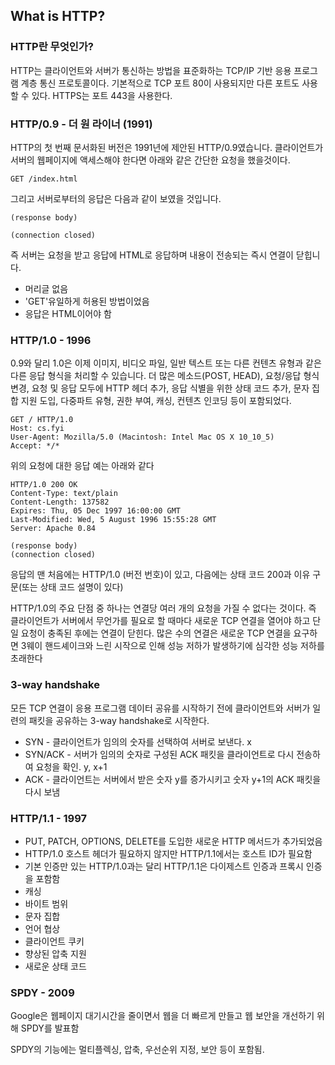 ## What is HTTP?

### HTTP란 무엇인가?

HTTP는 클라이언트와 서버가 통신하는 방법을 표준화하는 TCP/IP 기반 응용 프로그램 계층 통신 프로토콜이다. 기본적으로 TCP 포트 80이 사용되지만 다른 포트도 사용할 수 있다. HTTPS는 포트 443을 사용한다.

### HTTP/0.9 - 더 원 라이너 (1991)

HTTP의 첫 번째 문서화된 버전은 1991년에 제안된 HTTP/0.9였습니다. 클라이언트가 서버의 웹페이지에 액세스해야 한다면 아래와 같은 간단한 요청을 했을것이다.

`GET /index.html`

그리고 서버로부터의 응답은 다음과 같이 보였을 것입니다.

`(response body)`

`(connection closed) `

즉 서버는 요청을 받고 응답에 HTML로 응답하며 내용이 전송되는 즉시 연결이 닫힙니다.

* 머리글 없음
* 'GET'유일하게 허용된 방법이었음
* 응답은 HTML이어야 함

### HTTP/1.0 - 1996

0.9와 달리 1.0은 이제 이미지, 비디오 파일, 일반 텍스트 또는 다른 컨텐츠 유형과 같은 다른 응답 형식을 처리할 수 있습니다. 더 많은 메소드(POST, HEAD), 요청/응답 형식 변경, 요청 및 응답 모두에 HTTP 헤더 추가, 응답 식별을 위한 상태 코드 추가, 문자 집합 지원 도입, 다중파트 유형, 권한 부여, 캐싱, 컨텐츠 인코딩 등이 포함되었다.

```
GET / HTTP/1.0
Host: cs.fyi
User-Agent: Mozilla/5.0 (Macintosh: Intel Mac OS X 10_10_5)
Accept: */*
```

위의 요청에 대한 응답 예는 아래와 같다

```
HTTP/1.0 200 OK
Content-Type: text/plain
Content-Length: 137582
Expires: Thu, 05 Dec 1997 16:00:00 GMT
Last-Modified: Wed, 5 August 1996 15:55:28 GMT
Server: Apache 0.84

(response body)
(connection closed)
```

응답의 맨 처음에는 HTTP/1.0 (버전 번호)이 있고, 다음에는 상태 코드 200과 이유 구문(또는 상태 코드 설명이 있다)

HTTP/1.0의 주요 단점 중 하나는 연결당 여러 개의 요청을 가질 수 없다는 것이다. 즉 클라이언트가 서버에서 무언가를 필요로 할 때마다 새로운 TCP 연결을 열어야 하고 단일 요청이 충족된 후에는 연결이 닫힌다. 많은 수의 연결은 새로운 TCP 연결을 요구하면 3웨이 핸드셰이크와 느린 시작으로 인해 성능 저하가 발생하기에 심각한 성능 저하를 초래한다

### 3-way handshake

모든 TCP 연결이 응용 프로그램 데이터 공유를 시작하기 전에 클라이언트와 서버가 일련의 패킷을 공유하는 3-way handshake로 시작한다.

* SYN - 클라이언트가 임의의 숫자를 선택하여 서버로 보낸다. x
* SYN/ACK - 서버가 임의의 숫자로 구성된 ACK 패킷을 클라이언트로 다시 전송하여 요청을 확인. y, x+1
* ACK - 클라이언트는 서버에서 받은 숫자 y를 증가시키고 숫자 y+1의 ACK 패킷을 다시 보냄

### HTTP/1.1 - 1997

* PUT, PATCH, OPTIONS, DELETE를 도입한 새로운 HTTP 메서드가 추가되었음
* HTTP/1.0 호스트 헤더가 필요하지 않지만 HTTP/1.1에서는 호스트 ID가 필요함
* 기본 인증만 있는 HTTP/1.0과는 달리 HTTP/1.1은 다이제스트 인증과 프록시 인증을 포함함
* 캐싱
* 바이트 범위
* 문자 집합
* 언어 협상
* 클라이언트 쿠키
* 향상된 압축 지원
* 새로운 상태 코드

### SPDY - 2009

Google은 웹페이지 대기시간을 줄이면서 웹을 더 빠르게 만들고 웹 보안을 개선하기 위해 SPDY를 발표함

SPDY의 기능에는 멀티플렉싱, 압축, 우선순위 지정, 보안 등이 포함됨.
